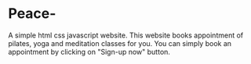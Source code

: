 # Peace-
A simple html css javascript website.
This website books appointment of pilates, yoga and meditation classes for you.
You can simply book an appointment by clicking on "Sign-up now" button.
